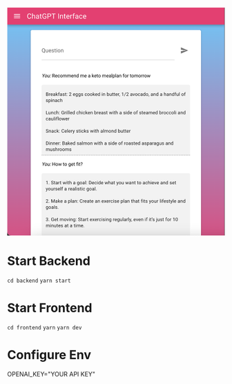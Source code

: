![ChatGpt-Interface Logo](./chatgpt-interface-preview.png)


# Start Backend
`cd backend`
`yarn start`

# Start Frontend
`cd frontend`
`yarn`
`yarn dev`

# Configure Env
OPENAI_KEY="YOUR API KEY"
